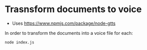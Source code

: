 # Trasnsform documents to voice

- Uses https://www.npmjs.com/package/node-gtts

In order to transform the documents into a voice file for each:

```
node index.js
```
